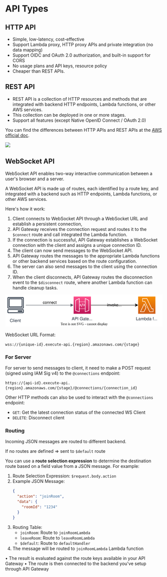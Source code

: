 # API Types

## HTTP API

- Simple, low-latency, cost-effective
- Support Lambda proxy, HTTP proxy APIs and private integration (no data mapping)
- Support OIDC and OAuth 2.0 authorization, and built-in support for CORS
- No usage plans and API keys, resource policy
- Cheaper than REST APIs.


## REST API

- REST API is a collection of HTTP resources and methods that are integrated with backend HTTP endpoints, Lambda functions, or other AWS services.
- This collection can be deployed in one or more stages.
- Support all features (except Native OpenID Connect / OAuth 2.0)

You can find the differences between HTTP APIs and REST APIs at the [AWS official doc](https://docs.aws.amazon.com/apigateway/latest/developerguide/http-api-vs-rest.html).

![](https://digitalcloud.training/wp-content/uploads/2022/01/amazon-api-gateway-api-structure.jpeg)


## WebSocket API

WebSocket API enables two-way interactive communication between a user's browser and a server.

A WebSocket API is made up of routes, each identified by a route key, and integrated with a backend such as HTTP endpoints, Lambda functions, or other AWS services.

Here's how it work:
1. Client connects to WebSocket API through a WebSocket URL and establish a persistent connection, 
2. API Gateway receives the connection request and routes it to the `$connect` route and call integrated the Lambda function.
3. If the connection is successful, API Gateway establishes a WebSocket connection with the client and assigns a unique connection ID.
4. The client can now send messages to the WebSocket API.
5. API Gateway routes the messages to the appropriate Lambda functions or other backend services based on the route configuration.
6. The server can also send messages to the client using the connection ID.
7. When the client disconnects, API Gateway routes the disconnection event to the `$disconnect` route, where another Lambda function can handle cleanup tasks.

![](./api-types/websocket.drawio.svg)

WebSocket URL Format:
```
wss://{unique-id}.execute-api.{region}.amazonaws.com/{stage}
```

### For Server

For server to send messages to client, it need to make a POST request (signed using IAM Sig v4) to the `@connections` endpoint:
```
https://{api-id}.execute-api.{region}.amazonaws.com/{stage}/@connections/{connection_id}
```

Other HTTP methods can also be used to interact with the `@connections` endpoint:
- `GET`: Get the latest connection status of the connected WS Client
- `DELETE`: Disconnect client


### Routing

Incoming JSON messages are routed to different backend.

If no routes are defined => sent to `$default` route

You can use a **route selection expression** to determine the destination route based on a field value from a JSON message. For example:
1. Route Selection Expression: `$request.body.action`
2. Example JSON Message:
   ```json
   {
     "action": "joinRoom",
     "data": {
       "roomId": "1234"
     }
   }
   ```
3. Routing Table:
   - `joinRoom`: Route to `joinRoomLambda`
   - `leaveRoom`: Route to `leaveRoomLambda`
   - `$default`: Route to `defaultHandler`
4. The message will be routed to `joinRoomLambda` Lambda function

• The result is evaluated against the route keys available in your API Gateway
• The route is then connected to the backend you've setup through API Gateway